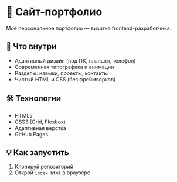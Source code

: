 # 🌟 Сайт-портфолио

Моё персональное портфолио — визитка frontend-разработчика.

## 🚀 Что внутри

- Адаптивный дизайн (под ПК, планшет, телефон)
- Современная типографика и анимации
- Разделы: навыки, проекты, контакты
- Чистый HTML и CSS (без фреймворков)

## 🛠 Технологии

- HTML5
- CSS3 (Grid, Flexbox)
- Адаптивная верстка
- GitHub Pages

## 💡 Как запустить

1. Клонируй репозиторий
2. Открой `index.html` в браузере
